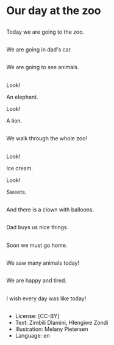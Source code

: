 # Our day at the zoo

##
Today we are going to the zoo.

##
We are going in dad's car.

##
We are going to see animals.

##
Look!

An elephant.

Look!

A lion.

##
We walk through the whole zoo!

##
Look!

Ice cream.

Look!

Sweets.

##
And there is a clown with balloons.

##
Dad buys us nice things.

##
Soon we must go home.

##
We saw many animals today!

##
We are happy and tired.

##
I wish every day was like today!

##
* License: [CC-BY]
* Text: Zimbili Dlamini, Hlengiwe Zondi
* Illustration: Melany Pietersen
* Language: en
